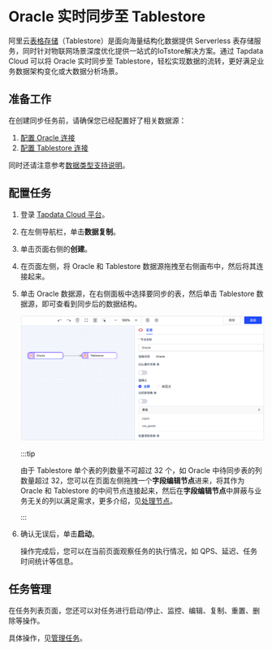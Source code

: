 # Oracle 实时同步至 Tablestore

阿里云[表格存储](https://help.aliyun.com/document_detail/27280.html)（Tablestore）是面向海量结构化数据提供 Serverless 表存储服务，同时针对物联网场景深度优化提供一站式的IoTstore解决方案。通过 Tapdata Cloud 可以将 Oracle 实时同步至 Tablestore，轻松实现数据的流转，更好满足业务数据架构变化或大数据分析场景。

## 准备工作

在创建同步任务前，请确保您已经配置好了相关数据源：

1. [配置 Oracle 连接](../../user-guide/connect-database/connect-oracle.md)
2. [配置 Tablestore 连接](../../user-guide/connect-database/connect-tablestore.md)

同时还请注意参考[数据类型支持说明](../../user-guide/no-supported-data-type.md)。

## 配置任务

1. 登录 [Tapdata Cloud 平台](https://auth.tapdata.net/)。

2. 在左侧导航栏，单击**数据复制**。

3. 单击页面右侧的**创建**。

4. 在页面左侧，将 Oracle 和 Tablestore 数据源拖拽至右侧画布中，然后将其连接起来。

5. 单击 Oracle 数据源，在右侧面板中选择要同步的表，然后单击 Tablestore 数据源，即可查看到同步后的数据结构。

   ![任务配置](../../images/oracle_to_tablestore_task_cn.png)

   :::tip

   由于 Tablestore 单个表的列数量不可超过 32 个，如 Oracle 中待同步表的列数量超过 32，您可以在页面左侧拖拽一个**字段编辑节点**进来，将其作为 Oracle 和 Tablestore 的中间节点连接起来，然后在**字段编辑节点**中屏蔽与业务无关的列以满足需求，更多介绍，见[处理节点](../../user-guide/data-development/process-node.md)。

   :::

6. 确认无误后，单击**启动**。

   操作完成后，您可以在当前页面观察任务的执行情况，如 QPS、延迟、任务时间统计等信息。

## 任务管理

在任务列表页面，您还可以对任务进行启动/停止、监控、编辑、复制、重置、删除等操作。

具体操作，见[管理任务](https://tapdata.netlify.app/cloud/user-guide/copy-data/manage-task)。